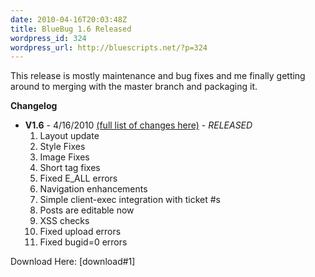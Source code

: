 ```yaml
---
date: 2010-04-16T20:03:48Z
title: BlueBug 1.6 Released
wordpress_id: 324
wordpress_url: http://bluescripts.net/?p=324
---
```


This release is mostly maintenance and bug fixes and me finally getting around to merging with the master branch and packaging it.

<strong>Changelog</strong>
<ul>
	<li><strong>V1.6</strong> - 4/16/2010 <a href="http://github.com/bluescripts/bbug/compare/master...1.5">(full  list of changes here)</a> - <em>RELEASED</em>
<ol>
	<li>Layout update</li>
	<li>Style Fixes</li>
	<li>Image Fixes</li>
	<li>Short tag fixes</li>
	<li>Fixed E_ALL errors</li>
	<li>Navigation enhancements</li>
	<li>Simple client-exec integration with ticket #s</li>
	<li>Posts are editable now</li>
	<li>XSS checks</li>
	<li>Fixed upload errors</li>
	<li>Fixed bugid=0 errors</li>
</ol>
</li>
</ul>
Download Here: [download#1]
